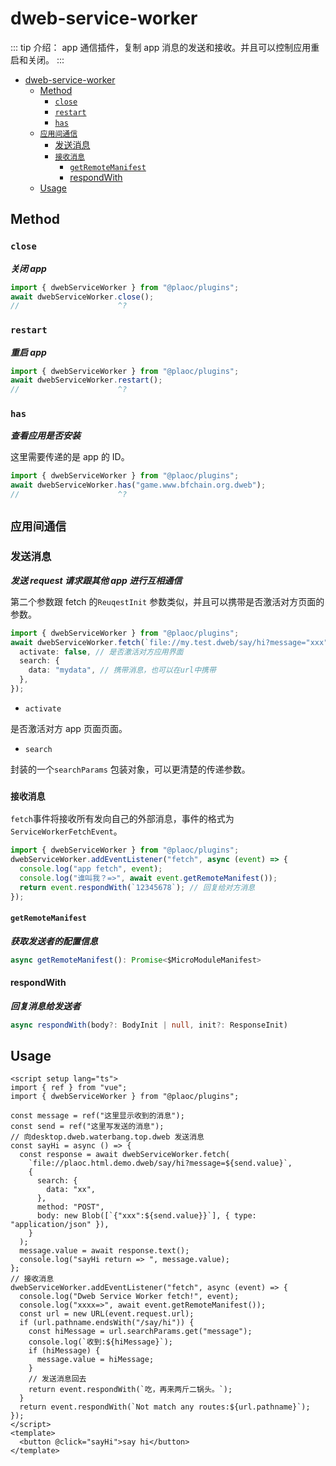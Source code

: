# dweb-service-worker

<Badges name="@plaoc/plugins" />
<Platform supports="iOS,Android,MacOS,Windows" />

::: tip 介绍：
app 通信插件，复制 app 消息的发送和接收。并且可以控制应用重启和关闭。
:::

- [dweb-service-worker](#dweb-service-worker)
  - [Method](#method)
    - [`close`](#close)
    - [`restart`](#restart)
    - [`has`](#has)
  - [`应用间通信`](#应用间通信)
    - [发送消息](#发送消息)
    - [`接收消息`](#接收消息)
      - [`getRemoteManifest`](#getremotemanifest)
      - [respondWith](#respondwith)
  - [Usage](#usage)

## Method

### `close`

**_关闭 app_**

```ts twoslash
import { dwebServiceWorker } from "@plaoc/plugins";
await dwebServiceWorker.close();
//                      ^?
```

### `restart`

**_重启 app_**

```ts twoslash
import { dwebServiceWorker } from "@plaoc/plugins";
await dwebServiceWorker.restart();
//                      ^?
```

### `has`

**_查看应用是否安装_**

这里需要传递的是 app 的 ID。

```ts twoslash
import { dwebServiceWorker } from "@plaoc/plugins";
await dwebServiceWorker.has("game.www.bfchain.org.dweb");
//                      ^?
```

## `应用间通信`

### 发送消息

**_发送 request 请求跟其他 app 进行互相通信_**

第二个参数跟 fetch 的`ReuqestInit` 参数类似，并且可以携带是否激活对方页面的参数。

```ts twoslash
import { dwebServiceWorker } from "@plaoc/plugins";
await dwebServiceWorker.fetch(`file://my.test.dweb/say/hi?message="xxx"`, {
  activate: false, // 是否激活对方应用界面
  search: {
    data: "mydata", // 携带消息，也可以在url中携带
  },
});
```

- `activate`

是否激活对方 app 页面页面。

- `search`

封装的一个`searchParams` 包装对象，可以更清楚的传递参数。

### `接收消息`

`fetch`事件将接收所有发向自己的外部消息，事件的格式为`ServiceWorkerFetchEvent`。

```ts twoslash
import { dwebServiceWorker } from "@plaoc/plugins";
dwebServiceWorker.addEventListener("fetch", async (event) => {
  console.log("app fetch", event);
  console.log("谁叫我？=>", await event.getRemoteManifest());
  return event.respondWith(`12345678`); // 回复给对方消息
});
```

#### `getRemoteManifest`

**_获取发送者的配置信息_**

```ts
async getRemoteManifest(): Promise<$MicroModuleManifest>
```

#### respondWith

**_回复消息给发送者_**

```ts
async respondWith(body?: BodyInit | null, init?: ResponseInit)
```

## Usage

```vue twoslash
<script setup lang="ts">
import { ref } from "vue";
import { dwebServiceWorker } from "@plaoc/plugins";

const message = ref("这里显示收到的消息");
const send = ref("这里写发送的消息");
// 向desktop.dweb.waterbang.top.dweb 发送消息
const sayHi = async () => {
  const response = await dwebServiceWorker.fetch(
    `file://plaoc.html.demo.dweb/say/hi?message=${send.value}`,
    {
      search: {
        data: "xx",
      },
      method: "POST",
      body: new Blob([`{"xxx":${send.value}}`], { type: "application/json" }),
    }
  );
  message.value = await response.text();
  console.log("sayHi return => ", message.value);
};
// 接收消息
dwebServiceWorker.addEventListener("fetch", async (event) => {
  console.log("Dweb Service Worker fetch!", event);
  console.log("xxxx=>", await event.getRemoteManifest());
  const url = new URL(event.request.url);
  if (url.pathname.endsWith("/say/hi")) {
    const hiMessage = url.searchParams.get("message");
    console.log(`收到:${hiMessage}`);
    if (hiMessage) {
      message.value = hiMessage;
    }
    // 发送消息回去
    return event.respondWith(`吃，再来两斤二锅头。`);
  }
  return event.respondWith(`Not match any routes:${url.pathname}`);
});
</script>
<template>
  <button @click="sayHi">say hi</button>
</template>
```
